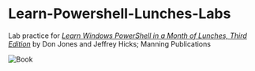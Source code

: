 # Learn-Powershell-Lunches-Labs

 Lab practice for [_Learn Windows PowerShell in a Month of Lunches, Third Edition_](https://www.manning.com/books/learn-windows-powershell-in-a-month-of-lunches-third-edition?query=learn%20windows%20powershell) by Don Jones and Jeffrey Hicks; Manning Publications

![Book](https://www.ebookee.ws/wp-content/uploads/2017/05/Learn-Windows-PowerShell-in-a-Month-of-Lunches-Third-Edition.png)
